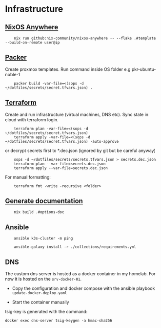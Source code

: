 # Infrastructure

## [NixOS Anywhere](https://github.com/nix-community/nixos-anywhere)

```console
    nix run github:nix-community/nixos-anywhere -- --flake .#template --build-on-remote user@ip
```

## [Packer](https://developer.hashicorp.com/packer/docs?product_intent=packer)

Create proxmox templates. Run command inside OS folder e.g pkr-ubuntu-noble-1

```console
    packer build -var-file=<(sops -d ~/dotfiles/secrets/secret.tfvars.json) .
```

## [Terraform](https://developer.hashicorp.com/terraform?product_intent=terraform)

Create and run infrastructure (virtual machines, DNS etc).
Sync state in cloud with terraform login.

```console
    terraform plan -var-file=<(sops -d ~/dotfiles/secrets/secret.tfvars.json)
    terraform apply -var-file=<(sops -d ~/dotfiles/secrets/secret.tfvars.json) -auto-approve
```

or decrypt secrets first to \*.dec.json (ignored by git but be careful anyway)

```console
    sops -d ~/dotfiles/secrets/secrets.tfvars.json > secrets.dec.json
    terraform plan --var-file=secrets.dec.json
    terraform apply --var-file=secrets.dec.json
```

For manual formatting:

```console
    terraform fmt -write -recursive <folder>
```

## [Generate documentation](https://github.com/NixOS/nixpkgs/blob/master/nixos/doc/manual/default.nix)

```console
    nix build .#options-doc
```

## Ansible

```console
    ansible k3s-cluster -m ping
```

```console
    ansible-galaxy install -r ./collections/requirements.yml
```

## DNS

The custom dns server is hosted as a docker container in my homelab.
For now it is hosted on the `srv-docker-01`.

- Copy the configuration and docker compose with the ansible playbook `update-docker-deploy.yaml`

- Start the container manually

tsig-key is generated with the command:

```console
docker exec dns-server tsig-keygen -a hmac-sha256
```
